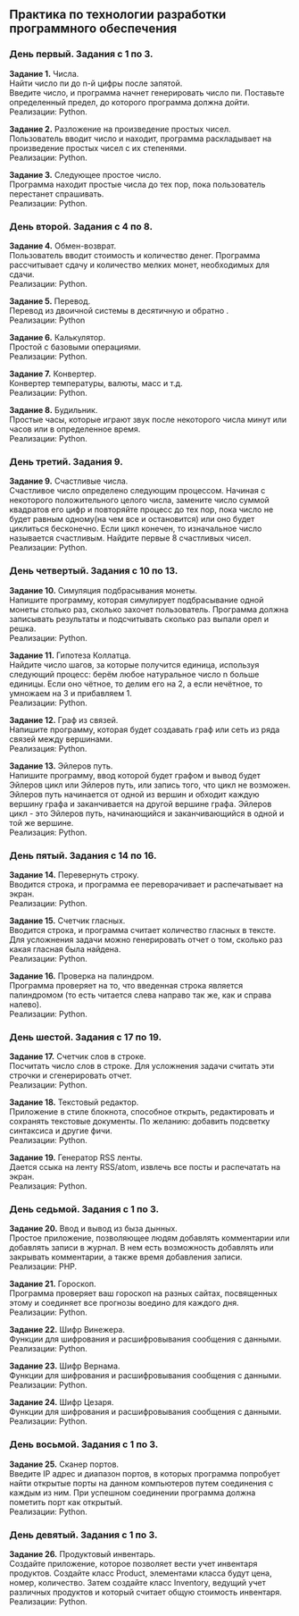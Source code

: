 ## Практика по технологии разработки программного обеспечения <br>

### День первый. Задания с 1 по 3.<br>

<b>Задание 1.</b> Числа.<br>
Найти число пи до n-й цифры после запятой.<br>
Введите число, и программа начнет генерировать число пи. Поставьте определенный предел, до которого программа должна дойти. <br>
Реализации: Python.<br>

<b>Задание 2.</b> Разложение на произведение простых чисел.<br>
Пользователь вводит число и находит, программа раскладывает на произведение простых чисел с их степенями. <br>
Реализации: Python.<br>

<b>Задание 3.</b> Следующее простое число.<br>
Программа находит простые числа до тех пор, пока пользователь перестанет спрашивать. <br>
Реализации: Python.<br>

### День второй. Задания с 4 по 8.<br>

<b>Задание 4.</b> Обмен-возврат.<br>
Пользователь вводит стоимость и количество денег. Программа рассчитывает сдачу и количество мелких монет, необходимых для сдачи. <br>
Реализации: Python.<br>

<b>Задание 5.</b> Перевод.<br>
Перевод из двоичной системы в десятичную и обратно .<br>
Реализации: Python<br>

<b>Задание 6.</b> Калькулятор.<br>
Простой с базовыми операциями. <br>
Реализации: Python.<br>

<b>Задание 7.</b> Конвертер.<br>
Конвертер температуры, валюты, масс и т.д.<br>
Реализации: Python.<br>

<b>Задание 8.</b> Будильник.<br>
Простые часы, которые играют звук после некоторого числа минут или часов или в определенное время. <br>
Реализации: Python.<br>

### День третий. Задания 9.<br>

<b>Задание 9.</b> Счастливые числа.<br>
Счастливое число определено следующим процессом. Начиная с некоторого положительного целого числа, замените число суммой квадратов его цифр и повторяйте процесс до тех пор, пока число не будет равным одному(на чем все и остановится) или оно будет циклиться бесконечно. Если цикл конечен, то изначальное число называется счастливым. Найдите первые 8 счастливых чисел. <br>
Реализации: Python.<br>

### День четвертый. Задания с 10 по 13.<br>

<b>Задание 10.</b> Симуляция подбрасывания монеты.<br>
Напишите программу, которая симулирует подбрасывание одной монеты столько раз, сколько захочет пользователь. Программа должна записывать результаты и подсчитывать сколько раз выпали орел и решка.<br>
Реализации: Python.<br>

<b>Задание 11.</b> Гипотеза Коллатца.<br>
Найдите число шагов, за которые получится единица, используя следующий процесс: берём любое натуральное число n больше единицы. Если оно чётное, то делим его на 2, а если нечётное, то умножаем на 3 и прибавляем 1.<br>
Реализации: Python.<br>

<b>Задание 12.</b> Граф из связей.<br>
Напишите программу, которая будет создавать граф или сеть из ряда связей между вершинами. <br>
Реализация: Python.<br>

<b>Задание 13.</b> Эйлеров путь.<br>
Напишите программу, ввод которой будет графом и вывод будет Эйлеров цикл или Эйлеров путь, или запись того, что цикл не возможен. Эйлеров путь начинается от одной из вершин и обходит каждую вершину графа и заканчивается на другой вершине графа. Эйлеров цикл - это Эйлеров путь, начинающийся и заканчивающийся в одной и той же вершине. <br>
Реализация: Python.<br>

### День пятый. Задания с 14 по 16.<br>

<b>Задание 14.</b> Перевернуть строку.<br>
Вводится строка, и программа ее переворачивает и распечатывает на экран.<br>
Реализации: Python. <br>

<b>Задание 15.</b> Счетчик гласных.<br>
Вводится строка, и программа считает количество гласных в тексте. Для усложнения задачи можно генерировать отчет о том, сколько раз какая гласная была найдена. <br>
Реализации: Python.<br>

<b>Задание 16.</b> Проверка на палиндром.<br>
Программа проверяет на то, что введенная строка является палиндромом (то есть читается слева направо так же, как и справа налево).<br>
Реализации: Python.<br>

### День шестой. Задания с 17 по 19.<br>

<b>Задание 17.</b> Счетчик слов в строке.<br>
Посчитать число слов в строке. Для усложнения задачи считать эти строчки и сгенерировать отчет. <br>
Реализации: Python.<br>

<b>Задание 18.</b> Текстовый редактор.<br>
Приложение в стиле блокнота, способное открыть, редактировать и сохранять текстовые документы. По желанию: добавить подсветку синтаксиса и другие фичи.<br>
Реализации: Python.<br>

<b>Задание 19.</b> Генератор RSS ленты.<br>
Дается ссыка на ленту RSS/atom, извлечь все посты и распечатать на экран. <br>
Реализация: Python.<br>

### День седьмой. Задания с 1 по 3.<br>

<b>Задание 20.</b> Ввод и вывод из быза дынных.<br>
Простое приложение, позволяющее людям добавлять комментарии или добавлять записи в журнал. В нем есть возможность добавлять или закрывать комментарии, а также время добавления записи.<br>
Реализации: PHP.<br>

<b>Задание 21.</b> Гороскоп.<br>
Программа проверяет ваш гороскоп на разных сайтах, посвященных этому и соединяет все прогнозы воедино для каждого дня. <br>
Реализации: Python.<br>

<b>Задание 22.</b> Шифр Винежера.<br>
Функции для шифрования и расшифровывания сообщения с данными.<br>
Реализации: Python.<br>

<b>Задание 23.</b> Шифр Вернама.<br>
Функции для шифрования и расшифровывания сообщения с данными.<br>
Реализации: Python.<br>

<b>Задание 24.</b> Шифр Цезаря.<br>
Функции для шифрования и расшифровывания сообщения с данными.<br>
Реализации: Python.<br>

### День восьмой. Задания с 1 по 3.<br>

<b>Задание 25.</b> Сканер портов.<br>
Введите IP адрес и диапазон портов, в которых программа попробует найти открытые порты на данном компьютеров путем соединения с каждым из ним. При успешном соединении программа должна пометить порт как открытый. <br>
Реализации: Python.<br>

### День девятый. Задания с 1 по 3.<br>

<b>Задание 26.</b> Продуктовый инвентарь. <br>
Создайте приложение, которое позволяет вести учет инвентаря продуктов. Создайте класс Product, элементами класса будут цена, номер, количество. Затем создайте класс Inventory, ведущий учет различных продуктов и который считает общую стоимость инвентаря.<br>
Реализации: Python. <br>
